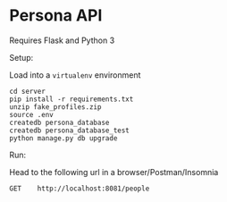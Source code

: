 # Persona API

Requires Flask and Python 3  

Setup:

Load into a ```virtualenv``` environment  

```cd server```  
```pip install -r requirements.txt```  
```unzip fake_profiles.zip```  
```source .env```  
```createdb persona_database```  
```createdb persona_database_test```  
```python manage.py db upgrade```  

Run:

Head to the following url in a browser/Postman/Insomnia

```GET    http://localhost:8081/people```  

